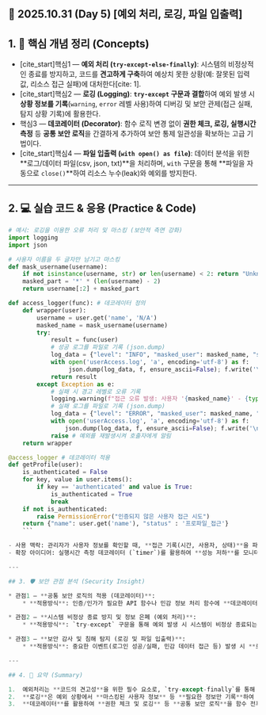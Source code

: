 ## 📄 2025.10.31 (Day 5) [예외 처리, 로깅, 파일 입출력]

## 1. 🧠 핵심 개념 정리 (Concepts)

* [cite_start]핵심1 — **예외 처리 (`try-except-else-finally`)**: 시스템의 비정상적인 종료를 방지하고, 코드를 **견고하게 구축**하여 예상치 못한 상황(예: 잘못된 입력값, 리소스 접근 실패)에 대처한다[cite: 1].
* [cite_start]핵심2 — **로깅 (Logging)**: **`try-except` 구문과 결합**하여 예외 발생 시 **상황 정보를 기록**(`warning`, `error` 레벨 사용)하여 디버깅 및 보안 관제(접근 실패, 탐지 상황 기록)에 활용한다.
* 핵심3 — **데코레이터 (Decorator)**: 함수 로직 변경 없이 **권한 체크, 로깅, 실행시간 측정** 등 **공통 보안 로직**을 간결하게 추가하여 보안 통제 일관성을 확보하는 고급 기법이다.
* [cite_start]핵심4 — **파일 입출력 (`with open() as file`)**: 데이터 분석을 위한 **로그/데이터 파일(csv, json, txt)**을 처리하며, `with` 구문을 통해 **파일을 자동으로 `close()`**하여 리소스 누수(leak)와 예외를 방지한다.

---

## 2. 💻 실습 코드 & 응용 (Practice & Code)

```python
# 예시: 로깅을 이용한 오류 처리 및 마스킹 (보안적 측면 강화)
import logging
import json

# 사용자 이름을 두 글자만 남기고 마스킹
def mask_username(username):
    if not isinstance(username, str) or len(username) < 2: return "Unknown"
    masked_part = '*' * (len(username) - 2)
    return username[:2] + masked_part

def access_logger(func): # 데코레이터 정의
    def wrapper(user):
        username = user.get('name', 'N/A')
        masked_name = mask_username(username)
        try:
            result = func(user)
            # 성공 로그를 파일로 기록 (json.dump)
            log_data = {"level": "INFO", "masked_user": masked_name, "status": "SUCCESS", "message": "프로파일 접근 성공"}
            with open('userAccess.log', 'a', encoding='utf-8') as f:
                 json.dump(log_data, f, ensure_ascii=False); f.write('\n')
            return result
        except Exception as e:
            # 실패 시 경고 레벨로 오류 기록
            logging.warning(f"접근 오류 발생: 사용자 '{masked_name}' - {type(e).__name__}")
            # 실패 로그를 파일로 기록 (json.dump)
            log_data = {"level": "ERROR", "masked_user": masked_name, "status": "FAIL", "error_type": type(e).__name__,"message": "인증 실패 및 접근 거부"}
            with open('userAccess.log', 'a', encoding='utf-8') as f:
                json.dump(log_data, f, ensure_ascii=False); f.write('\n')
            raise # 예외를 재발생시켜 호출자에게 알림
    return wrapper

@access_logger # 데코레이터 적용
def getProfile(user):
    is_authenticated = False
    for key, value in user.items():
        if key == 'authenticated' and value is True:
            is_authenticated = True
            break
    if not is_authenticated:
        raise PermissionError("인증되지 않은 사용자 접근 시도")
    return {"name": user.get('name'), "status" : '프로파일_접근'}
    ```

- 사용 맥락: 관리자가 사용자 정보를 확인할 때, **접근 기록(시간, 사용자, 상태)**을 파일에 남기며, **민감 정보(사용자 이름)**는 마스킹 처리하여 보안성을 강화하는 로깅 로직 구현에 사용한다.
- 확장 아이디어: 실행시간 측정 데코레이터 (`timer`)를 활용하여 **성능 저하**를 모니터링하고, 특정 시간 초과 시 **경고 로그**를 발생시키는 로직을 추가할 수 있다.

---

## 3. 🛡️ 보안 관점 분석 (Security Insight)

* 관점1 — **공통 보안 로직의 적용 (데코레이터)**:
    * **적용방식**: 인증/인가가 필요한 API 함수나 민감 정보 처리 함수에 **데코레이터**를 적용하여 **권한 체크** 또는 **데이터 마스킹 로깅**과 같은 **공통 보안 기능**을 일괄적으로 적용하여 보안 통제 일관성을 확보한다.

* 관점2 — **시스템 비정상 종료 방지 및 정보 은폐 (예외 처리)**:
    * **적용방식**: `try-except` 구문을 통해 예외 발생 시 시스템이 비정상 종료되는 것을 막고 정상적인 흐름으로 종료시키며, **`except` 블록에서 구체적인 예외 정보**를 외부에 노출하지 않고 **내부 로깅**만 수행하여 공격자에게 시스템 정보를 유출하는 것을 방지한다.

* 관점3 — **보안 감사 및 침해 탐지 (로깅 및 파일 입출력)**:
    * **적용방식**: 중요한 이벤트(로그인 성공/실패, 민감 데이터 접근 등) 발생 시 **로깅 레벨(WARNING, ERROR)**을 사용하여 **시간 정보와 함께 기록**하고, 이를 **별도의 로그 파일**로 저장하여 **보안 감사(Audit)** 증거로 활용하거나, 침해 사고 발생 시 **탐지 및 분석**을 위한 기초 데이터로 활용한다.

---

## 4. 🧩 요약 (Summary)

1.  예외처리는 **코드의 견고성**을 위한 필수 요소로, `try-except-finally`를 통해 **시스템의 비정상 종료를 막고** 예상치 못한 상황에 대처한다.
2.  **로깅**은 예외 상황에서 **마스킹된 사용자 정보** 등 **필요한 정보만 기록**하여 보안 감사 증거로 활용하고 **정보 유출 위험**을 줄인다.
3.  **데코레이터**를 활용하여 **권한 체크 및 로깅** 등 **공통 보안 로직**을 함수 전후에 간결하게 적용하는 것이 **보안 통제 일관성** 확보에 효과적이다.